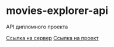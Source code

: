 # movies-explorer-api
<p>API дипломного проекта</p>
<a href="https://api.zootoo.ru/">Ссылка на сервер</a> 
<a href="https://zootoo.ru/">Ссылка на проект</a> 
